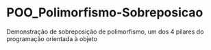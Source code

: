 # POO_Polimorfismo-Sobreposicao
Demonstração de sobreposição de polimorfismo, um dos 4 pilares do programação orientada à objeto  
